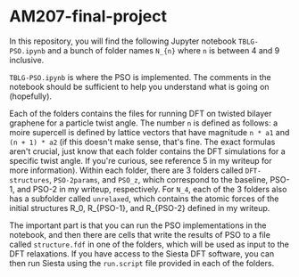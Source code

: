 # AM207-final-project

In this repository, you will find the following Jupyter notebook ``TBLG-PSO.ipynb`` and a bunch of folder names ``N_{n}`` where ``n`` is between 4 and 9 inclusive.

``TBLG-PSO.ipynb`` is where the PSO is implemented. The comments in the notebook should be sufficient to help you understand what is going on (hopefully).

Each of the folders contains the files for running DFT on twisted bilayer graphene for a particle twist angle. The number ``n`` is defined as follows: a moire supercell is defined by lattice vectors that have magnitude ``n * a1`` and ``(n + 1) * a2`` (if this doesn't make sense, that's fine. The exact formulas aren't crucial, just know that each folder contains the DFT simulations for a specific twist angle. If you're curious, see reference 5 in my writeup for more information). Within each folder, there are 3 folders called ``DFT-structures``, ``PSO-2params``, and ``PSO_z``, which correspond to the baseline, PSO-1, and PSO-2 in my writeup, respectively. For ``N_4``, each of the 3 folders also has a subfolder called ``unrelaxed``, which contains the atomic forces of the initial structures R_0, R_{PSO-1}, and R_{PSO-2} defined in my writeup.

The important part is that you can run the PSO implementations in the notebook, and then there are cells that write the results of PSO to a file called ``structure.fdf`` in one of the folders, which will be used as input to the DFT relaxations. If you have access to the Siesta DFT software, you can then run Siesta using the ``run.script`` file provided in each of the folders.